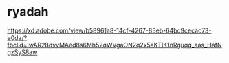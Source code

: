 # ryadah
https://xd.adobe.com/view/b58961a8-14cf-4267-83eb-64bc9cecac73-e0da/?fbclid=IwAR28dvvMAed8s6Mh52qWVgaON2q2x5aKTlK1nRguqq_aas_HafNgzSyS8aw
